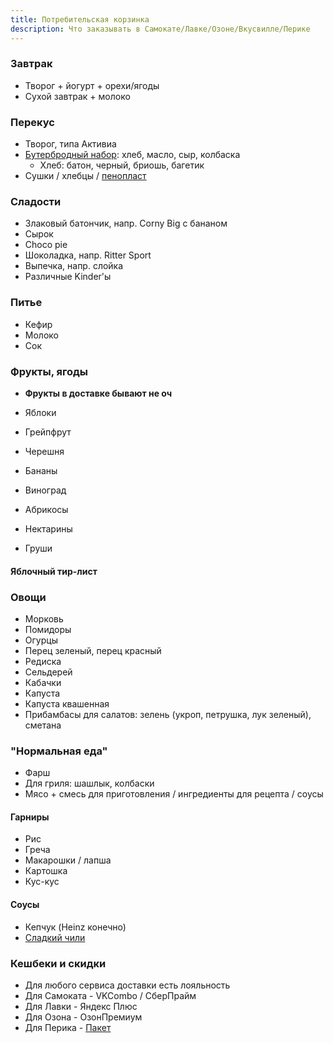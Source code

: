 ```yaml
---
title: Потребительская корзинка 
description: Что заказывать в Самокате/Лавке/Озоне/Вкусвилле/Перике
---
```


### Завтрак

- Творог + йогурт + орехи/ягоды
- Сухой завтрак + молоко

### Перекус

- Творог, типа Активиа
- [Бутербродный набор](/archive/food/home/cooking/sandwich): хлеб, масло, сыр, колбаска
  - Хлеб: батон, черный, бриошь, багетик 
- Сушки / хлебцы / [пенопласт](https://www.ozon.ru/product/dr-korner-klyukvennyy-zlakovyy-kokteyl-hlebtsy-100-g-143230994/)

### Сладости

- Злаковый батончик, напр. Corny Big с бананом
- Сырок
- Choco pie
- Шоколадка, напр. Ritter Sport
- Выпечка, напр. слойка
- Различные Kinder'ы

### Питье

- Кефир
- Молоко
- Сок

### Фрукты, ягоды

- **Фрукты в доставке бывают не оч**

- Яблоки
- Грейпфрут
- Черешня
- Бананы
- Виноград
- Абрикосы
- Нектарины
- Груши

#### Яблочный тир-лист

<tier-list>
  <template #a>Пинк Леди</template>
  <template #b>Гренни Смит</template>
  <template #c>Голден · Спартан · Чемпион · Черный принц</template>
  <template #d> </template>
  <template #e>Гала · Ред Чиф</template>
  <template #f>Золото Азии</template>
</tier-list>

### Овощи

- Морковь
- Помидоры
- Огурцы
- Перец зеленый, перец красный
- Редиска
- Сельдерей
- Кабачки
- Капуста
- Капуста квашенная
- Прибамбасы для салатов: зелень (укроп, петрушка, лук зеленый), сметана

### "Нормальная еда"

- Фарш
- Для гриля: шашлык, колбаски
- Мясо + смесь для приготовления / ингредиенты для рецепта / соусы

#### Гарниры

- Рис
- Греча
- Макарошки / лапша
- Картошка
- Кус-кус

#### Соусы

- Кепчук (Heinz конечно)
- [Сладкий чили](https://www.ozon.ru/product/sous-aroy-d-chili-sladkiy-dlya-kuritsy-350-g-200696023/)


### Кешбеки и скидки

- Для любого сервиса доставки есть лояльность
- Для Самоката - VKCombo / СберПрайм
- Для Лавки - Яндекс Плюс
- Для Озона - ОзонПремиум
- Для Перика - [Пакет](https://x5cashback.ru/discount)
